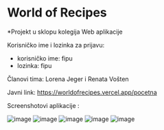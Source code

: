 # World of Recipes

*Projekt u sklopu kolegija Web aplikacije

Korisničko ime i lozinka za prijavu:
  + korisničko ime: fipu
  + lozinka: fipu
  
  
  Članovi tima: Lorena Jeger i Renata Vošten
  
  Javni link: https://worldofrecipes.vercel.app/pocetna
  
  
  Screenshotovi aplikacije :

   ![image](https://user-images.githubusercontent.com/57946609/169805227-0095d088-531e-4f3d-8402-2f6cdb90245e.png)
   ![image](https://user-images.githubusercontent.com/57946609/169805308-c2e61021-d80a-4ccb-8d37-f5316473cced.png)
   ![image](https://user-images.githubusercontent.com/57946609/169805351-662a5109-ff4a-480d-b463-ad370d60fa59.png)
   ![image](https://user-images.githubusercontent.com/57946609/169805409-d3a07db4-b3b7-4bec-9e1a-d71ba7cf2e6b.png)
   ![image](https://user-images.githubusercontent.com/57946609/169805478-a47f4846-3e5d-48b6-bad4-5f17fc52c9ba.png)
   


